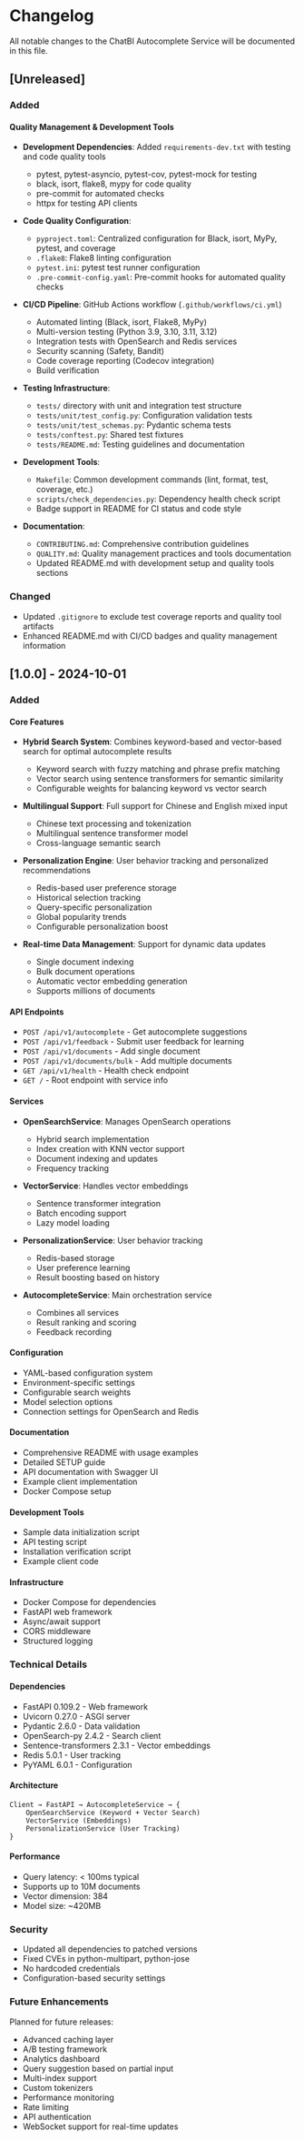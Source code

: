 # Changelog

All notable changes to the ChatBI Autocomplete Service will be documented in this file.

## [Unreleased]

### Added

#### Quality Management & Development Tools
- **Development Dependencies**: Added `requirements-dev.txt` with testing and code quality tools
  - pytest, pytest-asyncio, pytest-cov, pytest-mock for testing
  - black, isort, flake8, mypy for code quality
  - pre-commit for automated checks
  - httpx for testing API clients

- **Code Quality Configuration**:
  - `pyproject.toml`: Centralized configuration for Black, isort, MyPy, pytest, and coverage
  - `.flake8`: Flake8 linting configuration
  - `pytest.ini`: pytest test runner configuration
  - `.pre-commit-config.yaml`: Pre-commit hooks for automated quality checks

- **CI/CD Pipeline**: GitHub Actions workflow (`.github/workflows/ci.yml`)
  - Automated linting (Black, isort, Flake8, MyPy)
  - Multi-version testing (Python 3.9, 3.10, 3.11, 3.12)
  - Integration tests with OpenSearch and Redis services
  - Security scanning (Safety, Bandit)
  - Code coverage reporting (Codecov integration)
  - Build verification

- **Testing Infrastructure**:
  - `tests/` directory with unit and integration test structure
  - `tests/unit/test_config.py`: Configuration validation tests
  - `tests/unit/test_schemas.py`: Pydantic schema tests
  - `tests/conftest.py`: Shared test fixtures
  - `tests/README.md`: Testing guidelines and documentation

- **Development Tools**:
  - `Makefile`: Common development commands (lint, format, test, coverage, etc.)
  - `scripts/check_dependencies.py`: Dependency health check script
  - Badge support in README for CI status and code style

- **Documentation**:
  - `CONTRIBUTING.md`: Comprehensive contribution guidelines
  - `QUALITY.md`: Quality management practices and tools documentation
  - Updated README.md with development setup and quality tools sections

### Changed
- Updated `.gitignore` to exclude test coverage reports and quality tool artifacts
- Enhanced README.md with CI/CD badges and quality management information

## [1.0.0] - 2024-10-01

### Added

#### Core Features
- **Hybrid Search System**: Combines keyword-based and vector-based search for optimal autocomplete results
  - Keyword search with fuzzy matching and phrase prefix matching
  - Vector search using sentence transformers for semantic similarity
  - Configurable weights for balancing keyword vs vector search
  
- **Multilingual Support**: Full support for Chinese and English mixed input
  - Chinese text processing and tokenization
  - Multilingual sentence transformer model
  - Cross-language semantic search

- **Personalization Engine**: User behavior tracking and personalized recommendations
  - Redis-based user preference storage
  - Historical selection tracking
  - Query-specific personalization
  - Global popularity trends
  - Configurable personalization boost

- **Real-time Data Management**: Support for dynamic data updates
  - Single document indexing
  - Bulk document operations
  - Automatic vector embedding generation
  - Supports millions of documents

#### API Endpoints
- `POST /api/v1/autocomplete` - Get autocomplete suggestions
- `POST /api/v1/feedback` - Submit user feedback for learning
- `POST /api/v1/documents` - Add single document
- `POST /api/v1/documents/bulk` - Add multiple documents
- `GET /api/v1/health` - Health check endpoint
- `GET /` - Root endpoint with service info

#### Services
- **OpenSearchService**: Manages OpenSearch operations
  - Hybrid search implementation
  - Index creation with KNN vector support
  - Document indexing and updates
  - Frequency tracking
  
- **VectorService**: Handles vector embeddings
  - Sentence transformer integration
  - Batch encoding support
  - Lazy model loading
  
- **PersonalizationService**: User behavior tracking
  - Redis-based storage
  - User preference learning
  - Result boosting based on history
  
- **AutocompleteService**: Main orchestration service
  - Combines all services
  - Result ranking and scoring
  - Feedback recording

#### Configuration
- YAML-based configuration system
- Environment-specific settings
- Configurable search weights
- Model selection options
- Connection settings for OpenSearch and Redis

#### Documentation
- Comprehensive README with usage examples
- Detailed SETUP guide
- API documentation with Swagger UI
- Example client implementation
- Docker Compose setup

#### Development Tools
- Sample data initialization script
- API testing script
- Installation verification script
- Example client code

#### Infrastructure
- Docker Compose for dependencies
- FastAPI web framework
- Async/await support
- CORS middleware
- Structured logging

### Technical Details

#### Dependencies
- FastAPI 0.109.2 - Web framework
- Uvicorn 0.27.0 - ASGI server
- Pydantic 2.6.0 - Data validation
- OpenSearch-py 2.4.2 - Search client
- Sentence-transformers 2.3.1 - Vector embeddings
- Redis 5.0.1 - User tracking
- PyYAML 6.0.1 - Configuration

#### Architecture
```
Client → FastAPI → AutocompleteService → {
    OpenSearchService (Keyword + Vector Search)
    VectorService (Embeddings)
    PersonalizationService (User Tracking)
}
```

#### Performance
- Query latency: < 100ms typical
- Supports up to 10M documents
- Vector dimension: 384
- Model size: ~420MB

### Security
- Updated all dependencies to patched versions
- Fixed CVEs in python-multipart, python-jose
- No hardcoded credentials
- Configuration-based security settings

### Future Enhancements

Planned for future releases:
- Advanced caching layer
- A/B testing framework
- Analytics dashboard
- Query suggestion based on partial input
- Multi-index support
- Custom tokenizers
- Performance monitoring
- Rate limiting
- API authentication
- WebSocket support for real-time updates
